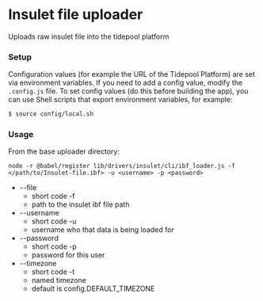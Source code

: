 # Insulet file uploader

Uploads raw insulet file into the tidepool platform

### Setup

Configuration values (for example the URL of the Tidepool Platform) are set via environment variables. If you need to add a config value, modify the `.config.js` file. To set config values (do this before building the app), you can use Shell scripts that export environment variables, for example:

```bash
$ source config/local.sh
```

### Usage

From the base uploader directory:

```
node -r @babel/register lib/drivers/insulet/cli/ibf_loader.js -f </path/to/Insulet-file.ibf> -u <username> -p <password>

```

- --file 		
  - short code -f
  - path to the insulet ibf file path
- --username 	
  - short code -u
  - username who that data is being loaded for
- --password 	
  - short code -p
  - password for this user
- --timezone 	
  - short code -t
  - named timezone
  - default is config.DEFAULT_TIMEZONE
